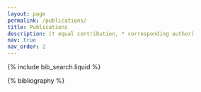 ```yaml
---
layout: page
permalink: /publications/
title: Publications
description: († equal contribution, * corresponding author)
nav: true
nav_order: 2
---
```


<!-- _pages/publications.md -->

<!-- Bibsearch Feature -->

{% include bib_search.liquid %}

<div class="publications">

{% bibliography %}

</div>
